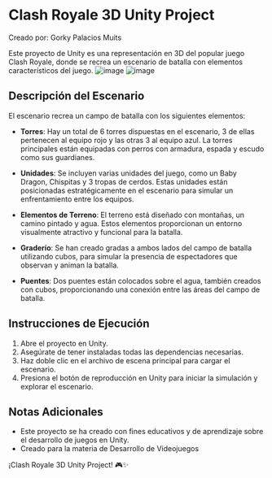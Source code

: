 # Clash Royale 3D Unity Project

Creado por: Gorky Palacios Muits

Este proyecto de Unity es una representación en 3D del popular juego Clash Royale, donde se recrea un escenario de batalla con elementos característicos del juego.
![image](https://github.com/user-attachments/assets/5c573cd6-a2b7-4ef0-bce9-4a5905ad54cc)
![image](https://github.com/user-attachments/assets/9c9649a5-a8f0-44a0-b526-c6127d08cc0c)

## Descripción del Escenario

El escenario recrea un campo de batalla con los siguientes elementos:

- **Torres**: Hay un total de 6 torres dispuestas en el escenario, 3 de ellas pertenecen al equipo rojo y las otras 3 al equipo azul. La torres principales están equipadas con perros con armadura, espada y escudo como sus guardianes.

- **Unidades**: Se incluyen varias unidades del juego, como un Baby Dragon, Chispitas y 3 tropas de cerdos. Estas unidades están posicionadas estratégicamente en el escenario para simular un enfrentamiento entre los equipos.

- **Elementos de Terreno**: El terreno está diseñado con montañas, un camino pintado y agua. Estos elementos proporcionan un entorno visualmente atractivo y funcional para la batalla.

- **Graderío**: Se han creado gradas a ambos lados del campo de batalla utilizando cubos, para simular la presencia de espectadores que observan y animan la batalla.

- **Puentes**: Dos puentes están colocados sobre el agua, también creados con cubos, proporcionando una conexión entre las áreas del campo de batalla.

## Instrucciones de Ejecución

1. Abre el proyecto en Unity.
2. Asegúrate de tener instaladas todas las dependencias necesarias.
3. Haz doble clic en el archivo de escena principal para cargar el escenario.
4. Presiona el botón de reproducción en Unity para iniciar la simulación y explorar el escenario.

## Notas Adicionales

- Este proyecto se ha creado con fines educativos y de aprendizaje sobre el desarrollo de juegos en Unity.
- Creado para la materia de Desarrollo de Videojuegos

¡Clash Royale 3D Unity Project! 🎮✨
